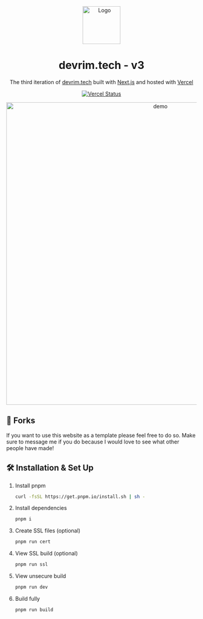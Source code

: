 <div align="center">
  <img alt="Logo" src="https://devrim.tech/Kai.jpg" width="100" />
</div>
<h1 align="center">
  devrim.tech - v3
</h1>
<p align="center">
  The third iteration of <a href="https://devrim.tech" target="_blank">devrim.tech</a> built with <a href="https://www.nextjs.org/" target="_blank">Next.js</a> and hosted with <a href="https://www.vercel.com/" target="_blank">Vercel</a>
</p>
<p align="center">
  <a href="https://github.com/devrimtech/devrim.tech/deployments" target="_blank">
    <img src="https://img.shields.io/github/deployments/devrimtech/devrim.tech/production" alt="Vercel Status" />
  </a>
</p>

<div align="center">
<img src="https://devrim.tech/meta.png" alt="demo" width="800" align="center"/>
</div>

## 🚨 Forks

If you want to use this website as a template please feel free to do so. Make sure to message me if you do because I would love to see what other people have made!

## 🛠 Installation & Set Up

1. Install pnpm

   ```sh
   curl -fsSL https://get.pnpm.io/install.sh | sh -
   ```

2. Install dependencies

   ```sh
   pnpm i
   ```

3. Create SSL files (optional)

   ```sh
   pnpm run cert
   ```

4. View SSL build (optional)

   ```sh
   pnpm run ssl
   ```

5. View unsecure build

   ```sh
   pnpm run dev
   ```

6. Build fully

   ```sh
   pnpm run build
   ```